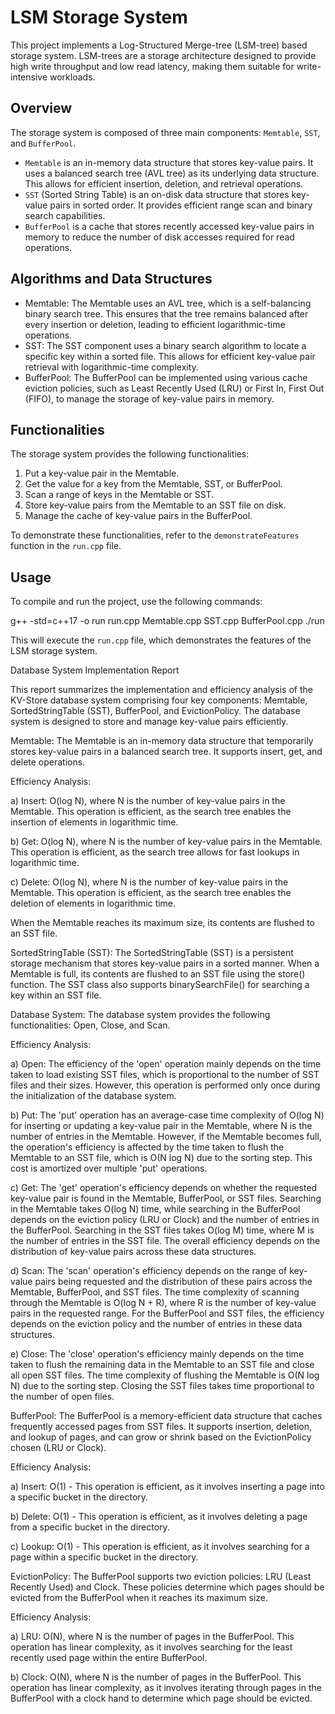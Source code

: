 # LSM Storage System

This project implements a Log-Structured Merge-tree (LSM-tree) based storage system. LSM-trees are a storage architecture designed to provide high write throughput and low read latency, making them suitable for write-intensive workloads.

## Overview

The storage system is composed of three main components: `Memtable`, `SST`, and `BufferPool`. 

- `Memtable` is an in-memory data structure that stores key-value pairs. It uses a balanced search tree (AVL tree) as its underlying data structure. This allows for efficient insertion, deletion, and retrieval operations.
- `SST` (Sorted String Table) is an on-disk data structure that stores key-value pairs in sorted order. It provides efficient range scan and binary search capabilities.
- `BufferPool` is a cache that stores recently accessed key-value pairs in memory to reduce the number of disk accesses required for read operations.

## Algorithms and Data Structures

- Memtable: The Memtable uses an AVL tree, which is a self-balancing binary search tree. This ensures that the tree remains balanced after every insertion or deletion, leading to efficient logarithmic-time operations.
- SST: The SST component uses a binary search algorithm to locate a specific key within a sorted file. This allows for efficient key-value pair retrieval with logarithmic-time complexity.
- BufferPool: The BufferPool can be implemented using various cache eviction policies, such as Least Recently Used (LRU) or First In, First Out (FIFO), to manage the storage of key-value pairs in memory.

## Functionalities

The storage system provides the following functionalities:

1. Put a key-value pair in the Memtable.
2. Get the value for a key from the Memtable, SST, or BufferPool.
3. Scan a range of keys in the Memtable or SST.
4. Store key-value pairs from the Memtable to an SST file on disk.
5. Manage the cache of key-value pairs in the BufferPool.

To demonstrate these functionalities, refer to the `demonstrateFeatures` function in the `run.cpp` file.

## Usage

To compile and run the project, use the following commands:

g++ -std=c++17 -o run run.cpp Memtable.cpp SST.cpp BufferPool.cpp
./run

This will execute the `run.cpp` file, which demonstrates the features of the LSM storage system.


Database System Implementation Report

This report summarizes the implementation and efficiency analysis of the KV-Store database system comprising four key components: Memtable, SortedStringTable (SST), BufferPool, and EvictionPolicy. The database system is designed to store and manage key-value pairs efficiently.

Memtable:
The Memtable is an in-memory data structure that temporarily stores key-value pairs in a balanced search tree. It supports insert, get, and delete operations.

Efficiency Analysis:

a) Insert: O(log N), where N is the number of key-value pairs in the Memtable. This operation is efficient, as the search tree enables the insertion of elements in logarithmic time.

b) Get: O(log N), where N is the number of key-value pairs in the Memtable. This operation is efficient, as the search tree allows for fast lookups in logarithmic time.

c) Delete: O(log N), where N is the number of key-value pairs in the Memtable. This operation is efficient, as the search tree enables the deletion of elements in logarithmic time.

When the Memtable reaches its maximum size, its contents are flushed to an SST file.

SortedStringTable (SST):
The SortedStringTable (SST) is a persistent storage mechanism that stores key-value pairs in a sorted manner. When a Memtable is full, its contents are flushed to an SST file using the store() function. The SST class also supports binarySearchFile() for searching a key within an SST file.

Database System:
The database system provides the following functionalities: Open, Close, and Scan.

Efficiency Analysis:

a) Open: The efficiency of the 'open' operation mainly depends on the time taken to load existing SST files, which is proportional to the number of SST files and their sizes. However, this operation is performed only once during the initialization of the database system.

b) Put: The 'put' operation has an average-case time complexity of O(log N) for inserting or updating a key-value pair in the Memtable, where N is the number of entries in the Memtable. However, if the Memtable becomes full, the operation's efficiency is affected by the time taken to flush the Memtable to an SST file, which is O(N log N) due to the sorting step. This cost is amortized over multiple 'put' operations.

c) Get: The 'get' operation's efficiency depends on whether the requested key-value pair is found in the Memtable, BufferPool, or SST files. Searching in the Memtable takes O(log N) time, while searching in the BufferPool depends on the eviction policy (LRU or Clock) and the number of entries in the BufferPool. Searching in the SST files takes O(log M) time, where M is the number of entries in the SST file. The overall efficiency depends on the distribution of key-value pairs across these data structures.

d) Scan: The 'scan' operation's efficiency depends on the range of key-value pairs being requested and the distribution of these pairs across the Memtable, BufferPool, and SST files. The time complexity of scanning through the Memtable is O(log N + R), where R is the number of key-value pairs in the requested range. For the BufferPool and SST files, the efficiency depends on the eviction policy and the number of entries in these data structures.

e) Close: The 'close' operation's efficiency mainly depends on the time taken to flush the remaining data in the Memtable to an SST file and close all open SST files. The time complexity of flushing the Memtable is O(N log N) due to the sorting step. Closing the SST files takes time proportional to the number of open files.

BufferPool:
The BufferPool is a memory-efficient data structure that caches frequently accessed pages from SST files. It supports insertion, deletion, and lookup of pages, and can grow or shrink based on the EvictionPolicy chosen (LRU or Clock).

Efficiency Analysis:

a) Insert: O(1) - This operation is efficient, as it involves inserting a page into a specific bucket in the directory.

b) Delete: O(1) - This operation is efficient, as it involves deleting a page from a specific bucket in the directory.

c) Lookup: O(1) - This operation is efficient, as it involves searching for a page within a specific bucket in the directory.

EvictionPolicy:
The BufferPool supports two eviction policies: LRU (Least Recently Used) and Clock. These policies determine which pages should be evicted from the BufferPool when it reaches its maximum size.

Efficiency Analysis:

a) LRU: O(N), where N is the number of pages in the BufferPool. This operation has linear complexity, as it involves searching for the least recently used page within the entire BufferPool.

b) Clock: O(N), where N is the number of pages in the BufferPool. This operation has linear complexity, as it involves iterating through pages in the BufferPool with a clock hand to determine which page should be evicted.
